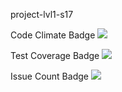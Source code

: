 project-lvl1-s17

Code Climate Badge
<a href="https://codeclimate.com/github/jeka-r/project-lvl1-s17"><img src="https://codeclimate.com/github/jeka-r/project-lvl1-s17/badges/gpa.svg" /></a>

Test Coverage Badge
<a href="https://codeclimate.com/github/jeka-r/project-lvl1-s17/coverage"><img src="https://codeclimate.com/github/jeka-r/project-lvl1-s17/badges/coverage.svg" /></a>

Issue Count Badge
<a href="https://codeclimate.com/github/jeka-r/project-lvl1-s17"><img src="https://codeclimate.com/github/jeka-r/project-lvl1-s17/badges/issue_count.svg" /></a>
